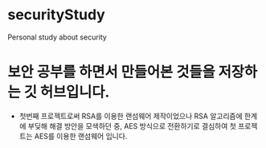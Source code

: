 # securityStudy
Personal study about security

# 보안 공부를 하면서 만들어본 것들을 저장하는 깃 허브입니다.

- 첫번째 프로젝트로써 RSA를 이용한 랜섬웨어 제작이었으나 RSA 알고리즘에 한계에 부딪해 해결 방안을 모색하던 중, AES 방식으로 전환하기로 결심하여 첫 프로젝트는 AES를 이용한 랜섬웨어 입니다.
